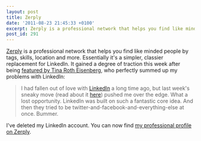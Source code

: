 ```yaml
---
layout: post
title: Zerply
date: '2011-08-23 21:45:33 +0100'
excerpt: Zerply is a professional network that helps you find like minded people by tags, skills, location and more.
post_id: 291
---
```

[Zerply][1] is a professional network that helps you find like minded people by tags, skills, location and more. Essentially it's a simpler, classier replacement for LinkedIn. It gained a degree of traction this week after being [featured by Tina Roth Eisenberg][1], who perfectly summed up my problems with LinkedIn:

> I had fallen out of love with [LinkedIn][2] a long time ago, but last week's sneaky move (read about it [here][3]) pushed me over the edge. What a lost opportunity. LinkedIn was built on such a fantastic core idea. And then they tried to be twitter-and-facebook-and-everything-else at once. Bummer.

I've deleted my LinkedIn account. You can now find [my professional profile on Zerply][4].

[1]: http://www.zerply.com/
[2]: http://www.swiss-miss.com/2011/08/zerply.html
[3]: http://www.linkedin.com/
[4]: http://gadgetwise.blogs.nytimes.com/2011/08/17/linkedins-social-ad-misstep/
[5]: http://www.zerply.com/profile/paulrobertlloyd/